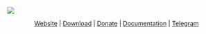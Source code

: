 <img src="https://i.ibb.co/0VWm25C/Colors-2-OS.png">
<p align="center">
<a href="https://https://blissos.org">Website</a> |
<a href="https://sourceforge.net/projects/blissos-x86">Download</a> |
<a href="https://opencollective.com/bliss-os/donate">Donate</a> |
<a href="https://docs.blissos.org/">Documentation</a> |
<a href="https://t.me/blissx86">Telegram</a>

